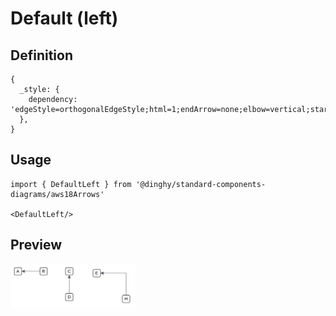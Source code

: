 # Default (left)

## Definition

```
{
  _style: { 
    dependency: 'edgeStyle=orthogonalEdgeStyle;html=1;endArrow=none;elbow=vertical;startArrow=block;startFill=1;strokeColor=#545B64;rounded=0;',
  },
}
```

## Usage

```
import { DefaultLeft } from '@dinghy/standard-components-diagrams/aws18Arrows'

<DefaultLeft/>
```

## Preview

<img src="./default-left.png" width="200"/>
